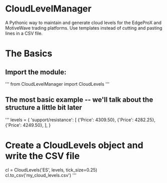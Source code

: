 # CloudLevelManager
A Pythonic way to maintain and generate cloud levels for the EdgeProX and MotiveWave trading platforms.
Use templates instead of cutting and pasting lines in a CSV file.

# The Basics
## Import the module:
'''
from CloudLevelManager import CloudLevels
'''
## The most basic example -- we'll talk about the structure a little bit later
'''
levels = {
    'support/resistance': [
        {'Price': 4309.50},
        {'Price': 4282.25},
        {'Price': 4249.50},
        ],
    }
# Create a CloudLevels object and write the CSV file
cl = CloudLevels('ES', levels, tick_size=0.25)
cl.to_csv('my_cloud_levels.csv')
'''
